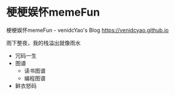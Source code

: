 # 梗梗娱怀memeFun
梗梗娱怀memeFun - venidcYao's Blog
https://venidcyao.github.io

雨下整夜，我的栈溢出就像雨水

* 冗码一生
* 图谱
  * 读书图谱
  * 编程图谱
* 鲜衣怒码
